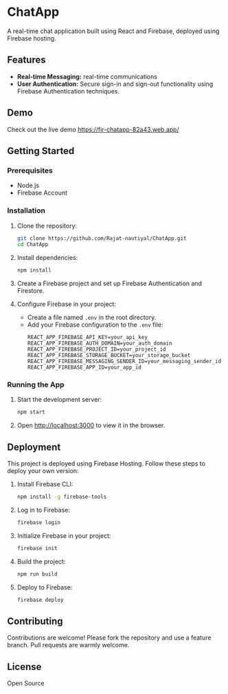 # ChatApp

A real-time chat application built using React and Firebase, deployed using Firebase hosting.

## Features

- **Real-time Messaging:** real-time communications
- **User Authentication:** Secure sign-in and sign-out functionality using Firebase Authentication techniques.
  
## Demo

Check out the live demo https://fir-chatapp-82a43.web.app/

## Getting Started

### Prerequisites

- Node.js
- Firebase Account

### Installation

1. Clone the repository:
    ```bash
    git clone https://github.com/Rajat-nautiyal/ChatApp.git
    cd ChatApp
    ```

2. Install dependencies:
    ```bash
    npm install
    ```

3. Create a Firebase project and set up Firebase Authentication and Firestore.

4. Configure Firebase in your project:
    - Create a file named `.env` in the root directory.
    - Add your Firebase configuration to the `.env` file:
        ```
        REACT_APP_FIREBASE_API_KEY=your_api_key
        REACT_APP_FIREBASE_AUTH_DOMAIN=your_auth_domain
        REACT_APP_FIREBASE_PROJECT_ID=your_project_id
        REACT_APP_FIREBASE_STORAGE_BUCKET=your_storage_bucket
        REACT_APP_FIREBASE_MESSAGING_SENDER_ID=your_messaging_sender_id
        REACT_APP_FIREBASE_APP_ID=your_app_id
        ```

### Running the App

1. Start the development server:
    ```bash
    npm start
    ```

2. Open [http://localhost:3000](http://localhost:3000) to view it in the browser.

## Deployment

This project is deployed using Firebase Hosting. Follow these steps to deploy your own version:

1. Install Firebase CLI:
    ```bash
    npm install -g firebase-tools
    ```

2. Log in to Firebase:
    ```bash
    firebase login
    ```

3. Initialize Firebase in your project:
    ```bash
    firebase init
    ```

4. Build the project:
    ```bash
    npm run build
    ```

5. Deploy to Firebase:
    ```bash
    firebase deploy
    ```

## Contributing

Contributions are welcome! Please fork the repository and use a feature branch. Pull requests are warmly welcome.

## License

Open Source
